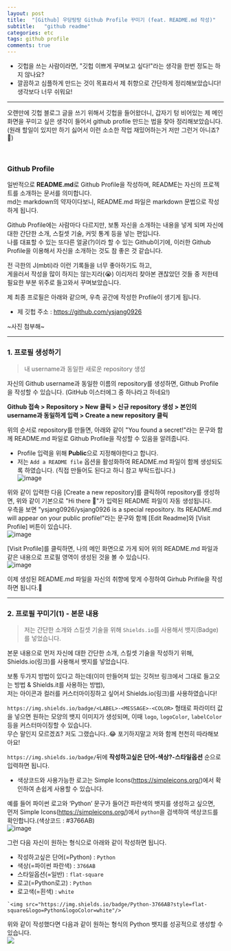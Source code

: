 ```yaml
---
layout: post
title:  "[Github] 우당탕탕 Github Profile 꾸미기 (feat. README.md 작성)"
subtitle:   "github readme"
categories: etc
tags: github profile
comments: true
---
```


* 깃헙을 쓰는 사람이라면, "깃헙 이쁘게 꾸며보고 싶다!"라는 생각을 한번 정도는 하지 않나요?
* 깔끔하고 심플하게 만드는 것이 목표라서 제 취향으로 간단하게 정리해보았습니다! 생각보다 너무 쉬워요!

----

오랜만에 깃헙 블로그 글을 쓰기 위해서 깃헙을 들어왔더니, 갑자기 텅 비어있는 제 메인 화면을 꾸미고 싶은 생각이 들어서 github profile 만드는 법을 찾아 정리해보았습니다. <br>
(원래 할일이 있지만 하기 싫어서 이런 소소한 작업 재밌어하는거 저만 그런거 아니죠?👀)

<br>

### Github Profile
일반적으로 **README.md**로 Github Profile을 작성하며, README는 자신의 프로젝트를 소개하는 문서를 의미합니다. <br>
md는 markdown의 약자이다보니, README.md 파일은 markdown 문법으로 작성하게 됩니다.

Github Profile에는 사람마다 다르지만, 보통 자신을 소개하는 내용을 넣게 되며 자신에 대한 간단한 소개, 스킬셋 기술, 커밋 통계 등을 넣는 편입니다. <br>
나를 대표할 수 있는 또다른 얼굴(?)이라 할 수 있는 Github이기에, 이러한 Github Profile을 이용해서 자신을 소개하는 것도 참 좋은 것 같습니다.

전 극한의 J(mbti)라 이런 기록들을 너무 좋아하기도 하고, <br>
게을러서 작성을 많이 하지는 않는지라(😭) 이리저리 찾아본 괜찮았던 것들 중 저한테 필요한 부분 위주로 들고와서 꾸며보았습니다. 

제 최종 프로필은 아래와 같으며, 우측 공간에 작성한 Profile이 생기게 됩니다.
* 제 깃헙 주소 : https://github.com/ysjang0926

~사진 첨부해~

---

### 1. 프로필 생성하기
> 내 username과 동일한 새로운 repository 생성

자신의 Github username과 동일한 이름의 repository를 생성하면, Github Profile을 작성할 수 있습니다. (GitHub 이스터에그 중 하나라고 하네요!)<br>

**Github 접속 > Repository > New 클릭 > 신규 repository 생성 > 본인의 username과 동일하게 입력 > Create a new repository 클릭**

위의 순서로 repository를 만들면, 아래와 같이 "You found a secret!"라는 문구와 함께 README.md 파일로 Github Profile을 작성할 수 있음을 알려줍니다.<br>
* Profile 입력을 위해 **Public**으로 지정해야한다고 합니다.
* 저는 `Add a README file` 옵션을 활성화하여 README.md 파일이 함께 생성되도록 하였습니다. (직접 만들어도 된다고 하니 참고 부탁드립니다.) <br>
![image](https://user-images.githubusercontent.com/54492747/148634844-cf9b871a-03fe-4fba-9ab5-4f80dda0c67b.png)<br>

위와 같이 입력한 다음 [Create a new repository]를 클릭하여 repository를 생성하면, 위와 같이 기본으로 "Hi there 👋"가 입력된 README 파일이 자동 생성됩니다.<br>
우측을 보면 "ysjang0926/ysjang0926 is a special repository. Its README.md will appear on your public profile!"라는 문구와 함께 [Edit Readme]와 [Visit Profile] 버튼이 있습니다. <br>
![image](https://user-images.githubusercontent.com/54492747/148634929-f973fda5-1801-4a07-ba6c-6deb0bdf30de.png)<br>

[Visit Profile]를 클릭하면, 나의 메인 화면으로 가게 되어 위의 README.md 파일과 같은 내용으로 프로필 영역이 생성된 것을 볼 수 있습니다. <br>
![image](https://user-images.githubusercontent.com/54492747/148635069-c511bb2a-04bc-4171-b8c7-7793ce5100f5.png)<br>

이제 생성된 README.md 파일을 자신의 취향에 맞게 수정하여 Girhub Prifile을 작성하면 됩니다.🤟

---

### 2. 프로필 꾸미기(1) - 본문 내용
> 저는 간단한 소개와 스킬셋 기술을 위해 `Shields.io`를 사용해서 뱃지(Badge)를 넣었습니다.

본문 내용으로 먼저 자신에 대한 간단한 소개, 스킬셋 기술을 작성하기 위해, Shields.io(링크)를 사용해서 뱃지를 넣었습니다.<br>

보통 두가지 방법이 있다고 하는데(이미 만들어져 있는 깃허브 링크에서 그대로 들고오는 방법 & Shields.it를 사용하는 방법), <br>
저는 아이콘과 컬러를 커스터마이징하고 싶어서 Shields.io(링크)를 사용하였습니다! <br>

`https://img.shields.io/badge/<LABEL>-<MESSAGE>-<COLOR>` 형태로 파라미터 값을 넣으면 원하는 모양의 뱃지 이미지가 생성되며, 이때 `logo`, `logoColor`, `labelColor` 등을 커스터마이징할 수 있습니다.<br>
무슨 말인지 모르겠죠? 저도 그랬습니다..😂 포기하지말고 저와 함께 천천히 따라해보아요!

`https://img.shields.io/badge/`뒤에 **작성하고싶은 단어-색상?-스타일옵션** 순으로 입력하면 됩니다.<br>
* 색상코드와 사용가능한 로고는 Simple Icons(https://simpleicons.org/)에서 확인하여 손쉽게 사용할 수 있습니다.

예를 들어 파이썬 로고와 ‘Python’ 문구가 들어간 파란색의 뱃지를 생성하고 싶으면,<br>
먼저 Simple Icons(https://simpleicons.org/)에서 `python`을 검색하여 색상코드를 확인합니다.(색상코드 : #3766AB) <br>
![image](https://user-images.githubusercontent.com/54492747/148636281-4e85c6f7-3ec3-4943-8bf3-6a92e87ca820.png) <br>

그런 다음 자신이 원하는 형식으로 아래와 같이 작성하면 됩니다.<br>
* 작성하고싶은 단어(=Python) : `Python`
* 색상(=파이썬 파란색) : `3766AB`
* 스타일옵션(=일반) : `flat-square`
* 로고(=Python로고) : `Python`
* 로고색(=흰색) : `white` <br>
```
`<img src="https://img.shields.io/badge/Python-3766AB?style=flat-square&logo=Python&logoColor=white"/>`
```

위와 같이 작성했다면 다음과 같이 원하는 형식의 Python 뱃지를 성공적으로 생성할 수 있습니다.<br>
<img src="https://img.shields.io/badge/Python-3766AB?style=flat-square&logo=Python&logoColor=white"/> <br>


